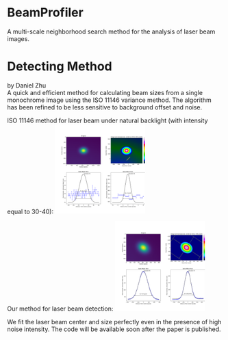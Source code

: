 # BeamProfiler
A multi-scale neighborhood search method for the analysis of laser beam images.

# Detecting Method
by Daniel Zhu  
A quick and efficient method for calculating beam sizes from a single monochrome image using the ISO 11146 variance method. The algorithm has been refined to be less sensitive to background offset and noise.

ISO 11146 method for laser beam under natural backlight (with intensity equal to 30-40):
<img src="https://github.com/momotaaa/BeamProfiler/blob/main/ISO_Method.png" width="210px">

Our method for laser beam detection:
<img src="https://github.com/momotaaa/BeamProfiler/blob/main/Our_result.png" width="210px">

We fit the laser beam center and size perfectly even in the presence of high noise intensity.
The code will be available soon after the paper is published.
